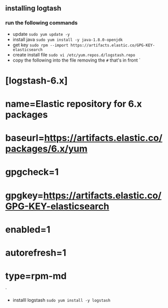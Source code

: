 ## installing logtash 

### run the following commands 

* update 
`sudo yum update -y`
* install java
`sudo yum install -y java-1.8.0-openjdk`
* get key 
`sudo rpm --import https://artifacts.elastic.co/GPG-KEY-elasticsearch`
* create install file
`sudo vi /etc/yum.repos.d/logstash.repo`
* copy the following into the file removing the `#` that's in front 
`
# [logstash-6.x]
# name=Elastic repository for 6.x packages
# baseurl=https://artifacts.elastic.co/packages/6.x/yum
# gpgcheck=1
# gpgkey=https://artifacts.elastic.co/GPG-KEY-elasticsearch
# enabled=1
# autorefresh=1
# type=rpm-md
`
* installl logstash 
`sudo yum install -y logstash`
